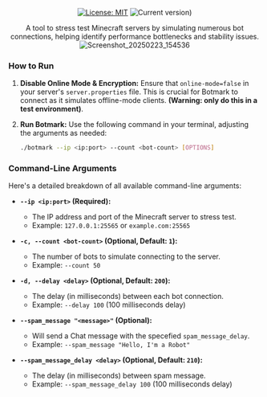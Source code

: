 <div align="center">

[![License: MIT](https://img.shields.io/badge/License-MIT-yellow.svg)](https://opensource.org/licenses/MIT)
![Current version)](https://img.shields.io/badge/current_version-1.21.4-blue)

A tool to stress test Minecraft servers by simulating numerous bot connections, helping identify performance bottlenecks and stability issues.
![Screenshot_20250223_154536](https://github.com/user-attachments/assets/b1379060-e375-44dc-95a3-91f1f2fb52dd)

</div>

### How to Run

1.  **Disable Online Mode & Encryption:** Ensure that `online-mode=false` in your server's `server.properties` file. This is crucial for Botmark to connect as it simulates offline-mode clients. **(Warning: only do this in a test environment)**.
2.  **Run Botmark:** Use the following command in your terminal, adjusting the arguments as needed:

    ```bash
    ./botmark --ip <ip:port> --count <bot-count> [OPTIONS]
    ```

### Command-Line Arguments

Here's a detailed breakdown of all available command-line arguments:

- **`--ip <ip:port>` (Required):**

  - The IP address and port of the Minecraft server to stress test.
  - Example: `127.0.0.1:25565` or `example.com:25565`

- **`-c, --count <bot-count>` (Optional, Default: `1`):**

  - The number of bots to simulate connecting to the server.
  - Example: `--count 50`

- **`-d, --delay <delay>` (Optional, Default: `200`):**
  - The delay (in milliseconds) between each bot connection.
  - Example: `--delay 100` (100 milliseconds delay)
  
- **`--spam_message "<message>"` (Optional):**
  - Will send a Chat message with the specefied `spam_message_delay`.
  - Example: `--spam_message "Hello, I'm a Robot"`

- **`--spam_message_delay <delay>` (Optional, Default: `210`):**
  - The delay (in milliseconds) between spam message.
  - Example: `--spam_message_delay 100` (100 milliseconds delay)